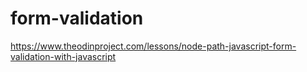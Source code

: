 # form-validation

https://www.theodinproject.com/lessons/node-path-javascript-form-validation-with-javascript
